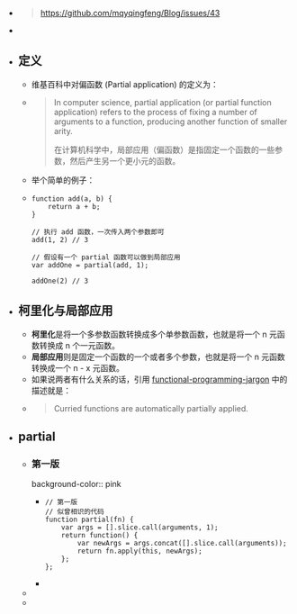 - > https://github.com/mqyqingfeng/Blog/issues/43
-
- ## 定义
	- 维基百科中对偏函数 (Partial application) 的定义为：
	- > In computer science, partial application (or partial function application) refers to the process of fixing a number of arguments to a function, producing another function of smaller arity.
	  >
	  > 在计算机科学中，局部应用（偏函数）是指固定一个函数的一些参数，然后产生另一个更小元的函数。
	- 举个简单的例子：
	- ```
	  function add(a, b) {
	      return a + b;
	  }
	  
	  // 执行 add 函数，一次传入两个参数即可
	  add(1, 2) // 3
	  
	  // 假设有一个 partial 函数可以做到局部应用
	  var addOne = partial(add, 1);
	  
	  addOne(2) // 3
	  ```
- ## 柯里化与局部应用
	- **柯里化**是将一个多参数函数转换成多个单参数函数，也就是将一个 n 元函数转换成 n 个一元函数。
	- **局部应用**则是固定一个函数的一个或者多个参数，也就是将一个 n 元函数转换成一个 n - x 元函数。
	- 如果说两者有什么关系的话，引用 [functional-programming-jargon](https://github.com/hemanth/functional-programming-jargon#partial-application) 中的描述就是：
	- > Curried functions are automatically partially applied.
- ## partial
	- ### 第一版
	  background-color:: pink
		- ```
		  // 第一版
		  // 似曾相识的代码
		  function partial(fn) {
		      var args = [].slice.call(arguments, 1);
		      return function() {
		          var newArgs = args.concat([].slice.call(arguments));
		          return fn.apply(this, newArgs);
		      };
		  };
		  ```
		-
	-
	-